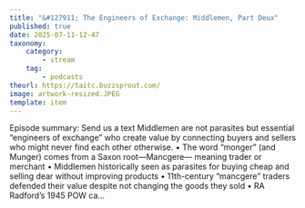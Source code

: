 ```yaml
---
title: "&#127911; The Engineers of Exchange: Middlemen, Part Deux"
published: true
date: 2025-07-11-12-47
taxonomy:
    category:
        - stream
    tag:
        - podcasts
theurl: https://taitc.buzzsprout.com/
image: artwork-resized.JPEG
template: item
---
```


Episode summary: Send us a text Middlemen are not parasites but essential &ldquo;engineers of exchange&rdquo; who create value by connecting buyers and sellers who might never find each other otherwise. &bull; The word &ldquo;monger&rdquo; (and Munger) comes from a Saxon root&mdash;Mancgere&mdash; meaning trader or merchant &bull; Middlemen historically seen as parasites for buying cheap and selling dear without improving products &bull; 11th-century &ldquo;mancgere&rdquo; traders defended their value despite not changing the goods they sold &bull; RA Radford&rsquo;s 1945 POW ca&hellip;
